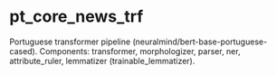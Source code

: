 # pt_core_news_trf
Portuguese transformer pipeline (neuralmind/bert-base-portuguese-cased). Components: transformer, morphologizer, parser, ner, attribute_ruler, lemmatizer (trainable_lemmatizer).

